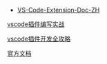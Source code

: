 * [VS-Code-Extension-Doc-ZH](https://github.com/Liiked/VS-Code-Extension-Doc-ZH)



[vscode插件编写实战](https://segmentfault.com/a/1190000038553748)

[vscode插件开发全攻略](https://link.segmentfault.com/?enc=ciG2Ar6P0Ed9nit%2F6kL9Ng%3D%3D.P4o8xwHKmFKcJx%2FKWCy%2Fu%2B904TOCO1G9rjh1DRX1QH74ZU9mDy68%2BXUNap2BLTjBw%2FwAlbfhPZ3UqQwIQrzGPK%2BwkTG%2FBFLbbQzGFzizgp8%3D)

[官方文档](https://link.segmentfault.com/?enc=Ns6ZdqbleGYGaAH6uNPXqg%3D%3D.L8KTzVRmXs6dMXMsse7ue18QY0vOq%2FlF%2FdBWepn%2FuXfesqvLr%2Bw3Hxf8yb%2BoYl3C)



